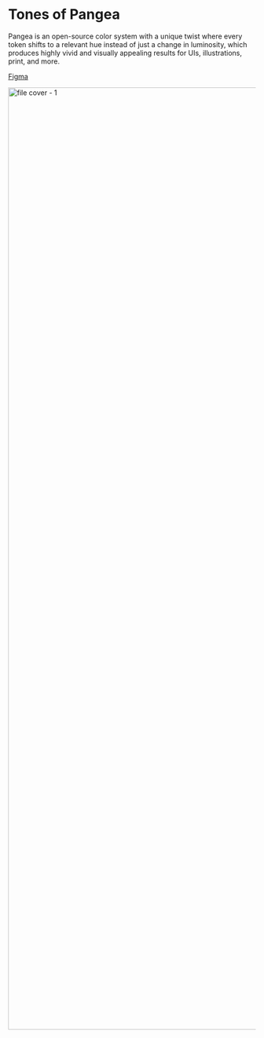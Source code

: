 # Tones of Pangea

Pangea is an open-source color system with a unique twist where every token shifts to a relevant hue instead of just a change in luminosity, which produces highly vivid and visually appealing results for UIs, illustrations, print, and more.

[Figma](https://www.figma.com/file/ny2O3HyisR3Ab3HSY5yL4q/Colors-of-Pangea?type=design&node-id=0%3A1&mode=design&t=G2RuMiZR9mC13kYE-1)


<img width="1920" alt="file cover - 1" src="https://github.com/oktayelipek/pangea/assets/1465579/5e3ac1e7-d556-4b55-83da-6c180a7e6816">
